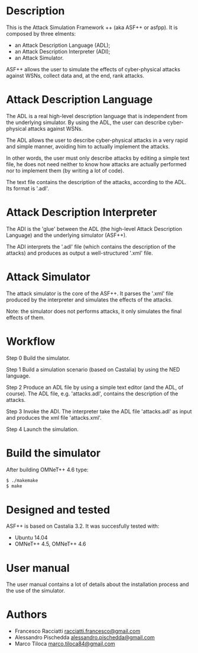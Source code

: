 Description
============
This is the Attack Simulation Framework ++ (aka ASF++ or asfpp).
It is composed by three elments:
 + an Attack Description Language (ADL);
 + an Attack Description Interpreter (ADI);
 + an Attack Simulator.

ASF++ allows the user to simulate the effects of cyber-physical attacks against WSNs, collect data and, at the end, rank attacks.


Attack Description Language
===========================
The ADL is a real high-level description language that is independent from the underlying simulator.
By using the ADL, the user can describe cyber-physical attacks against WSNs.

The ADL allows the user to describe cyber-physical attacks in a very rapid and simple manner, avoiding him to actually implement the attacks.

In other words, the user must only describe attacks by editing a simple text file, he does not need neither to know how attacks are actually performed nor to implement them (by writing a lot of code).

The text file contains the description of the attacks, according to the ADL. Its format is '.adl'.


Attack Description Interpreter
==============================
The ADI is the 'glue' between the ADL (the high-level Attack Description Language) and the underlying simulator (ASF++).

The ADI interprets the '.adl' file (which contains the description of the attacks) and produces as output a  well-structured '.xml' file.


Attack Simulator
================
The attack simulator is the core of the ASF++. It parses the '.xml' file produced by the interpreter and simulates the effects of the attacks.

Note: the simulator does not performs attacks, it only simulates the final effects of them.


Workflow
========
Step 0
Build the simulator.

Step 1
Build a simulation scenario (based on Castalia) by using the NED language.

Step 2
Produce an ADL file by using a simple text editor (and the ADL, of course). The ADL file, e.g. 'attacks.adl', contains the description of the attacks.

Step 3
Invoke the ADI. The interpreter take the ADL file 'attacks.adl' as input and produces the xml file 'attacks.xml'.

Step 4
Launch the simulation.


Build the simulator
===================
After building OMNeT++ 4.6 type:

``` sh
$ ./makemake
$ make
```

Designed and tested
===================
ASF++ is based on Castalia 3.2. It was succesfully tested with:
 + Ubuntu 14.04
 + OMNeT++ 4.5, OMNeT++ 4.6


User manual
===========
The user manual contains a lot of details about the installation process and the use of the simulator.


Authors
=======
+ Francesco Racciatti  	<racciatti.francesco@gmail.com>
+ Alessandro Pischedda	<alessandro.pischedda@gmail.com>
+ Marco Tiloca			<marco.tiloca84@gmail.com>
